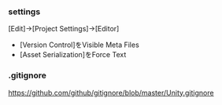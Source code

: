 
### settings
[Edit]->[Project Settings]->[Editor]
* [Version Control]をVisible Meta Files
* [Asset Serialization]をForce Text

### .gitignore
https://github.com/github/gitignore/blob/master/Unity.gitignore